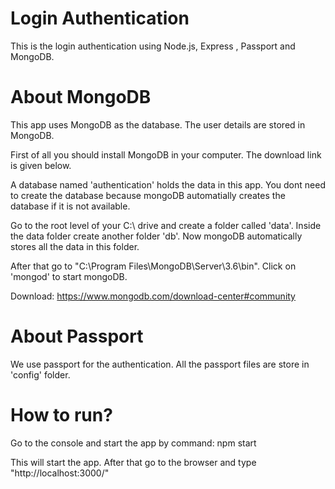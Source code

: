 # Login Authentication

This is the login authentication using Node.js, Express , Passport and MongoDB.


# About MongoDB

This app uses MongoDB as the database. The user details are stored in MongoDB. 

First of all you should install MongoDB in your computer. The download link is given below. 

A database named 'authentication' holds the data in this app. You dont need to create the database because mongoDB automatially creates the database if it is not available.

Go to the root level of your C:\ drive and create a folder called 'data'. Inside the data folder create another folder 'db'. Now mongoDB automatically stores all the data in this folder.

After that go to "C:\Program Files\MongoDB\Server\3.6\bin". Click on 'mongod' to start mongoDB.

Download: https://www.mongodb.com/download-center#community

# About Passport

We use passport for the authentication. All the passport files are store in 'config' folder.

# How to run?
 Go to the console and start the app by command:
 		npm start

 This will start the app. After that go to the browser and type "http://localhost:3000/"